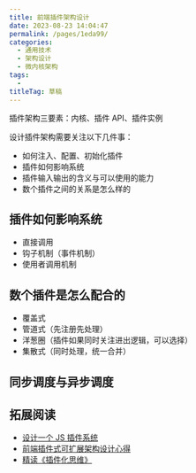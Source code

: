 ```yaml
---
title: 前端插件架构设计
date: 2023-08-23 14:04:47
permalink: /pages/1eda99/
categories: 
  - 通用技术
  - 架构设计
  - 微内核架构
tags: 
  - 
titleTag: 草稿
---
```

插件架构三要素：内核、插件 API、插件实例

设计插件架构需要关注以下几件事：
- 如何注入、配置、初始化插件
- 插件如何影响系统
- 插件输入输出的含义与可以使用的能力
- 数个插件之间的关系是怎么样的



## 插件如何影响系统

- 直接调用
- 钩子机制（事件机制）
- 使用者调用机制

## 数个插件是怎么配合的
- 覆盖式
- 管道式（先注册先处理）
- 洋葱圈（插件如果同时关注进出逻辑，可以选择）
- 集散式（同时处理，统一合并）

## 同步调度与异步调度

## 拓展阅读
- [设计一个 JS 插件系统](https://juejin.cn/post/6871077497044205575)
- [前端插件式可扩展架构设计心得](https://zhuanlan.zhihu.com/p/372381276)
- [精读《插件化思维》](https://zhuanlan.zhihu.com/p/35997606)
